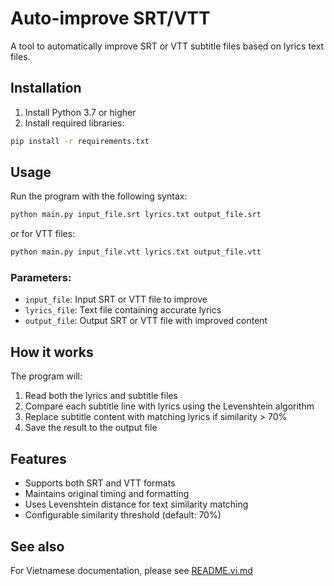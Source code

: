 # Auto-improve SRT/VTT

A tool to automatically improve SRT or VTT subtitle files based on lyrics text files.

## Installation

1. Install Python 3.7 or higher
2. Install required libraries:
```bash
pip install -r requirements.txt
```

## Usage

Run the program with the following syntax:
```bash
python main.py input_file.srt lyrics.txt output_file.srt
```

or for VTT files:
```bash
python main.py input_file.vtt lyrics.txt output_file.vtt
```

### Parameters:
- `input_file`: Input SRT or VTT file to improve
- `lyrics_file`: Text file containing accurate lyrics
- `output_file`: Output SRT or VTT file with improved content

## How it works

The program will:
1. Read both the lyrics and subtitle files
2. Compare each subtitle line with lyrics using the Levenshtein algorithm
3. Replace subtitle content with matching lyrics if similarity > 70%
4. Save the result to the output file

## Features
- Supports both SRT and VTT formats
- Maintains original timing and formatting
- Uses Levenshtein distance for text similarity matching
- Configurable similarity threshold (default: 70%)

## See also
For Vietnamese documentation, please see [README.vi.md](README.vi.md) 